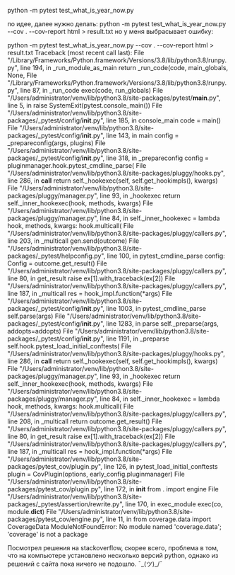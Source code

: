 python -m pytest test_what_is_year_now.py

по идее, далее нужно делать: python -m pytest test_what_is_year_now.py --cov . --cov-report html > result.txt
но у меня выбрасывает ошибку:

python -m pytest test_what_is_year_now.py --cov . --cov-report html > result.txt
Traceback (most recent call last):
  File "/Library/Frameworks/Python.framework/Versions/3.8/lib/python3.8/runpy.py", line 194, in _run_module_as_main
    return _run_code(code, main_globals, None,
  File "/Library/Frameworks/Python.framework/Versions/3.8/lib/python3.8/runpy.py", line 87, in _run_code
    exec(code, run_globals)
  File "/Users/administrator/venv/lib/python3.8/site-packages/pytest/__main__.py", line 5, in <module>
    raise SystemExit(pytest.console_main())
  File "/Users/administrator/venv/lib/python3.8/site-packages/_pytest/config/__init__.py", line 185, in console_main
    code = main()
  File "/Users/administrator/venv/lib/python3.8/site-packages/_pytest/config/__init__.py", line 143, in main
    config = _prepareconfig(args, plugins)
  File "/Users/administrator/venv/lib/python3.8/site-packages/_pytest/config/__init__.py", line 318, in _prepareconfig
    config = pluginmanager.hook.pytest_cmdline_parse(
  File "/Users/administrator/venv/lib/python3.8/site-packages/pluggy/hooks.py", line 286, in __call__
    return self._hookexec(self, self.get_hookimpls(), kwargs)
  File "/Users/administrator/venv/lib/python3.8/site-packages/pluggy/manager.py", line 93, in _hookexec
    return self._inner_hookexec(hook, methods, kwargs)
  File "/Users/administrator/venv/lib/python3.8/site-packages/pluggy/manager.py", line 84, in <lambda>
    self._inner_hookexec = lambda hook, methods, kwargs: hook.multicall(
  File "/Users/administrator/venv/lib/python3.8/site-packages/pluggy/callers.py", line 203, in _multicall
    gen.send(outcome)
  File "/Users/administrator/venv/lib/python3.8/site-packages/_pytest/helpconfig.py", line 100, in pytest_cmdline_parse
    config: Config = outcome.get_result()
  File "/Users/administrator/venv/lib/python3.8/site-packages/pluggy/callers.py", line 80, in get_result
    raise ex[1].with_traceback(ex[2])
  File "/Users/administrator/venv/lib/python3.8/site-packages/pluggy/callers.py", line 187, in _multicall
    res = hook_impl.function(*args)
  File "/Users/administrator/venv/lib/python3.8/site-packages/_pytest/config/__init__.py", line 1003, in pytest_cmdline_parse
    self.parse(args)
  File "/Users/administrator/venv/lib/python3.8/site-packages/_pytest/config/__init__.py", line 1283, in parse
    self._preparse(args, addopts=addopts)
  File "/Users/administrator/venv/lib/python3.8/site-packages/_pytest/config/__init__.py", line 1191, in _preparse
    self.hook.pytest_load_initial_conftests(
  File "/Users/administrator/venv/lib/python3.8/site-packages/pluggy/hooks.py", line 286, in __call__
    return self._hookexec(self, self.get_hookimpls(), kwargs)
  File "/Users/administrator/venv/lib/python3.8/site-packages/pluggy/manager.py", line 93, in _hookexec
    return self._inner_hookexec(hook, methods, kwargs)
  File "/Users/administrator/venv/lib/python3.8/site-packages/pluggy/manager.py", line 84, in <lambda>
    self._inner_hookexec = lambda hook, methods, kwargs: hook.multicall(
  File "/Users/administrator/venv/lib/python3.8/site-packages/pluggy/callers.py", line 208, in _multicall
    return outcome.get_result()
  File "/Users/administrator/venv/lib/python3.8/site-packages/pluggy/callers.py", line 80, in get_result
    raise ex[1].with_traceback(ex[2])
  File "/Users/administrator/venv/lib/python3.8/site-packages/pluggy/callers.py", line 187, in _multicall
    res = hook_impl.function(*args)
  File "/Users/administrator/venv/lib/python3.8/site-packages/pytest_cov/plugin.py", line 126, in pytest_load_initial_conftests
    plugin = CovPlugin(options, early_config.pluginmanager)
  File "/Users/administrator/venv/lib/python3.8/site-packages/pytest_cov/plugin.py", line 172, in __init__
    from . import engine
  File "/Users/administrator/venv/lib/python3.8/site-packages/_pytest/assertion/rewrite.py", line 170, in exec_module
    exec(co, module.__dict__)
  File "/Users/administrator/venv/lib/python3.8/site-packages/pytest_cov/engine.py", line 11, in <module>
    from coverage.data import CoverageData
ModuleNotFoundError: No module named 'coverage.data'; 'coverage' is not a package

Посмотрел решения на stackoverflow, скорее всего, проблема в том, что на компьютере установлено несколько версий python, однако из решений с сайта пока ничего не подошло. ¯\_(ツ)_/¯

